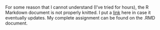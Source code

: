 For some reason that I cannot understand (I've tried for hours), the R Markdown document is not properly knitted. I put a [link](https://stat545-ubc-hw-2019-20.github.io/stat545-hw-erika-luna/hw04/hw04.html) here in case it eventually updates. My complete assignment can be found on the .RMD document. 
